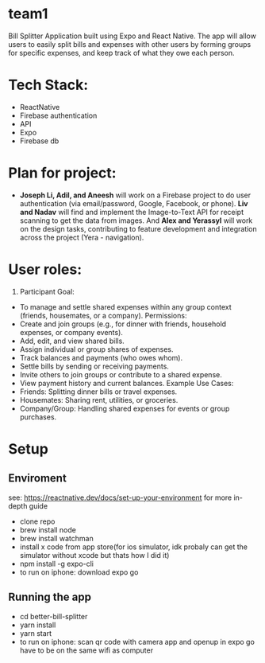 # team1
Bill Splitter Application built using Expo and React Native. The app will allow users to easily split bills and expenses with other users by forming groups for specific expenses, and keep track of what they owe each person.

# Tech Stack: 
- ReactNative 
- Firebase authentication
- API
- Expo
- Firebase db

# Plan for project: 
- **Joseph Li, Adil, and Aneesh** will work on a Firebase project to do user authentication (via email/password, Google, Facebook, or phone). **Liv and Nadav** will find and implement the Image-to-Text API for receipt scanning to get the data from images. And **Alex and Yerassyl** will work on the design tasks, contributing to feature development and integration across the project (Yera - navigation). 

# User roles: 
1. Participant
Goal:
- To manage and settle shared expenses within any group context (friends, housemates, or a company).
Permissions:
- Create and join groups (e.g., for dinner with friends, household expenses, or company events).
- Add, edit, and view shared bills.
- Assign individual or group shares of expenses.
- Track balances and payments (who owes whom).
- Settle bills by sending or receiving payments.
- Invite others to join groups or contribute to a shared expense.
- View payment history and current balances.
Example Use Cases:
- Friends: Splitting dinner bills or travel expenses.
- Housemates: Sharing rent, utilities, or groceries.
- Company/Group: Handling shared expenses for events or group purchases.

# Setup 
## Enviroment
see: https://reactnative.dev/docs/set-up-your-environment for more in-depth guide
* clone repo
* brew install node
* brew install watchman
* install x code from app store(for ios simulator, idk probaly can get the simulator without xcode but thats how I did it)
* npm install -g expo-cli
* to run on iphone: download expo go
## Running the app
* cd better-bill-splitter
* yarn install 
* yarn start
* to run on iphone: scan qr code with camera app and openup in expo go have to be on the same wifi as computer
